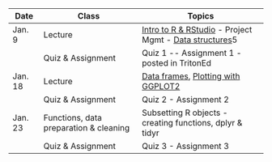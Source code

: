 | **Date** | **Class**                      |   **Topics**                     |
|----------|--------------------------------|----------------------------------|
| Jan. 9   | Lecture                        | [Intro to R & RStudio](notes-edited/01-intro-r-rstudio.html) - Project Mgmt - [Data structures](notes-edited/04-data-types.html)5         |
|          | Quiz & Assignment              |  Quiz 1 -- Assignment 1 - posted in TritonEd         |
| Jan. 18  | Lecture                        | [Data frames](notes-edited/05-explor-dfs.html), [Plotting with GGPLOT2](notes-edited/ggplot.html)           |
|          | Quiz & Assignment               | Quiz 2 - Assignment 2          |
| Jan. 23  | Functions, data preparation & cleaning     | Subsetting R objects - creating functions, dplyr & tidyr         |
|          | Quiz & Assignment               | Quiz 3 - Assignment 3 |
